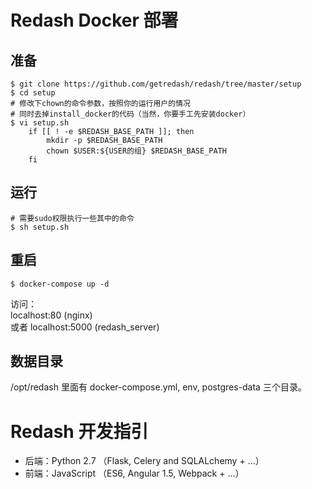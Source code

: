 # Redash Docker 部署
## 准备
```shell
$ git clone https://github.com/getredash/redash/tree/master/setup
$ cd setup
# 修改下chown的命令参数，按照你的运行用户的情况
# 同时去掉install_docker的代码（当然，你要手工先安装docker）
$ vi setup.sh
    if [[ ! -e $REDASH_BASE_PATH ]]; then
        mkdir -p $REDASH_BASE_PATH
        chown $USER:${USER的组} $REDASH_BASE_PATH
    fi
```

## 运行
```shell
# 需要sudo权限执行一些其中的命令
$ sh setup.sh
```

## 重启
```shell
$ docker-compose up -d
```

访问：  
localhost:80  (nginx)  
或者 localhost:5000 (redash_server)

## 数据目录
/opt/redash 里面有 docker-compose.yml, env, postgres-data 三个目录。

# Redash 开发指引
* 后端：Python 2.7 （Flask, Celery and SQLALchemy + ...）
* 前端：JavaScript （ES6, Angular 1.5, Webpack + ...）
